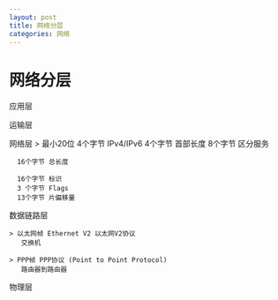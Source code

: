 ```yaml
---
layout: post
title: 网络分层
categories: 网络
---
```


# 网络分层

应用层


运输层



网络层
    > 最小20位
      4个字节 IPv4/IPv6
      4个字节 首部长度
      8个字节 区分服务

      16个字节 总长度

      16个字节 标识
      3 个字节 Flags
      13个字节 片偏移量
      

数据链路层

    > 以太网帧 Ethernet V2 以太网V2协议
       交换机

    > PPP帧 PPP协议 (Point to Point Protocol)
       路由器到路由器

物理层